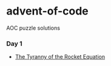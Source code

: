 # advent-of-code
AOC puzzle solutions

### Day 1

- [The Tyranny of the Rocket Equation](docs/the-tyranny-of-the-rocket-equation/)
